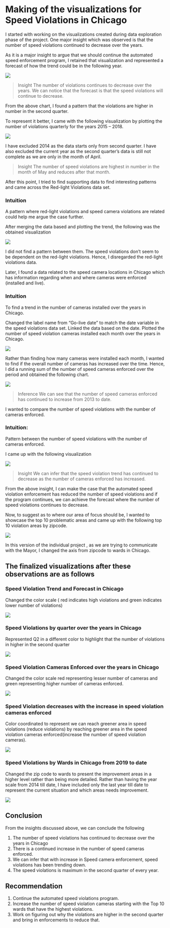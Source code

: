 # Making of the visualizations for Speed Violations in Chicago


I started with working on the visualizations created during data exploration phase of the project. One major insight which was observed is that the number of speed violations continued to decrease over the years.

As it is a major insight to argue that we should continue the automated speed enforcement program, I retained that visualization and represented a forecast of how the trend could be in the following year.

![](https://github.com/bharatikandakumar/Data-Visualization/tree/master/Projects/Individual%20Project/images/1.png)

> Insight
The number of violations continues to decrease over the years. We can notice that the forecast is that the speed violations will continue to decrease.

From the above chart, I found a pattern that the violations are higher in number in the second quarter.

To represent it better, I came with the following visualization by plotting the number of violations quarterly for the years 2015 – 2018.

![](https://github.com/bharatikandakumar/Data-Visualization/tree/master/Projects/Individual%20Project/images/3.png)

I have excluded 2014 as the data starts only from second quarter. I have also excluded the current year as the second quarter’s data is still not complete as we are only in the month of April.

> Insight
The number of speed violations are highest in number in the month of May and reduces after that month.

After this point, I tried to find supporting data to find interesting patterns and came across the Red-light Violations data set.

### Intuition
A pattern where red-light violations and speed camera violations are related could help me argue the case further.

After merging the data based and plotting the trend, the following was the obtained visualization

![](/images/2.png)

I did not find a pattern between them. The speed violations don’t seem to be dependent on the red-light violations.
Hence, I disregarded the red-light violations data.

Later, I found a data related to the speed camera locations in Chicago which has information regarding when and where cameras were enforced (installed and live).

### Intuition
To find a trend in the number of cameras installed over the years in Chicago.

Changed the label name from “Go-live date” to match the date variable in the speed violations data set. Linked the data based on the date.
Plotted the number of speed violation cameras installed each month over the years in Chicago.

![](https://github.com/bharatikandakumar/Data-Visualization/tree/master/Projects/Individual%20Project/images/4.png)

Rather than finding how many cameras were installed each month, I wanted to find if the overall number of cameras has increased over the time. Hence, I did a running sum of the number of speed cameras enforced over the period and obtained the following chart.

![](https://github.com/bharatikandakumar/Data-Visualization/tree/master/Projects/Individual%20Project/images/5.png)

> Inference
We can see that the number of speed cameras enforced has continued to increase from 2013 to date.

 I wanted to compare the number of speed violations with the number of cameras enforced.

 ### Intuition:
 Pattern between the number of speed violations with the number of cameras enforced.

 I came up with the following visualization

 ![](https://github.com/bharatikandakumar/Data-Visualization/tree/master/Projects/Individual%20Project/images/6.png)

 > Insight
 We can infer that the speed violation trend has continued to decrease as the number of cameras enforced has increased.

From the above insight, I can make the case that the automated speed violation enforcement has reduced the number of speed violations and if the program continues, we can achieve the forecast where the number of speed violations continues to decrease.

Now, to suggest as to where our area of focus should be, I wanted to showcase the top 10 problematic areas and came up with the following top 10 violation areas by zipcode.

![](https://github.com/bharatikandakumar/Data-Visualization/tree/master/Projects/Individual%20Project/images/7.png)

In this version of the individual project , as we are trying to communicate with the Mayor, I changed the axis from zipcode to wards in Chicago.

## The finalized visualizations after these observations are as follows

### Speed Violation Trend and Forecast in Chicago
Changed the color scale ( red indicates high violations and green indicates lower number of violations)

![](https://github.com/bharatikandakumar/Data-Visualization/tree/master/Projects/Individual%20Project/images/1.png)

### Speed Violations by quarter over the years in Chicago
Represented Q2 in a different color to highlight that the number of violations in higher in the second quarter

![](https://github.com/bharatikandakumar/Data-Visualization/tree/master/Projects/Individual%20Project/images/3.png)

### Speed Violation Cameras Enforced over the years in Chicago
Changed the color scale red representing lesser number of cameras and green representing higher number of cameras enforced.

![](https://github.com/bharatikandakumar/Data-Visualization/tree/master/Projects/Individual%20Project/images/8.png)

### Speed Violation decreases with the increase in speed violation cameras enforced
Color coordinated to represent we can reach greener area in speed violations (reduce violations) by reaching greener area in the speed violation cameras enforced(increase the number of speed violation cameras).

![](https://github.com/bharatikandakumar/Data-Visualization/tree/master/Projects/Individual%20Project/images/9.png)

### Speed Violations by Wards in Chicago from 2019 to date
Changed the zip code to wards to present the improvement areas in a higher level rather than being more detailed. Rather than having the year scale from 2014 till date, I have included only the last year till date to represent the current situation and which areas needs improvement.

![](https://github.com/bharatikandakumar/Data-Visualization/tree/master/Projects/Individual%20Project/images/10.png)

## Conclusion
From the insights discussed above, we can conclude the following
1. The number of speed violations has continued to decrease over the years in Chicago
2. There is a continued increase in the number  of speed cameras enforced.
3. We can infer that with increase in Speed camera enforcement, speed violations has been trending down.
4. The speed violations is maximum in the second quarter of every year.


## Recommendation
1. Continue the automated  speed violations program.
2. Increase the number of speed violation cameras starting with the Top 10 wards that have the highest violations.
3. Work on figuring out why the violations are higher in the second quarter and bring in enforcements to reduce that.
